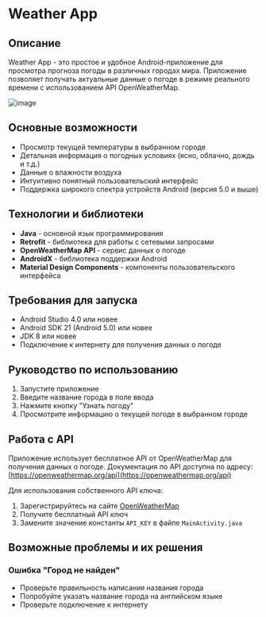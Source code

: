 # Weather App

## Описание
Weather App - это простое и удобное Android-приложение для просмотра прогноза погоды в различных городах мира. Приложение позволяет получать актуальные данные о погоде в режиме реального времени с использованием API OpenWeatherMap.

![image](https://github.com/user-attachments/assets/a9193466-022d-4b41-b067-ceef6ea859fc)

## Основные возможности
- Просмотр текущей температуры в выбранном городе
- Детальная информация о погодных условиях (ясно, облачно, дождь и т.д.)
- Данные о влажности воздуха
- Интуитивно понятный пользовательский интерфейс
- Поддержка широкого спектра устройств Android (версия 5.0 и выше)

## Технологии и библиотеки
- **Java** - основной язык программирования
- **Retrofit** - библиотека для работы с сетевыми запросами
- **OpenWeatherMap API** - сервис данных о погоде
- **AndroidX** - библиотека поддержки Android
- **Material Design Components** - компоненты пользовательского интерфейса

## Требования для запуска
- Android Studio 4.0 или новее
- Android SDK 21 (Android 5.0) или новее
- JDK 8 или новее
- Подключение к интернету для получения данных о погоде

## Руководство по использованию
1. Запустите приложение
2. Введите название города в поле ввода
3. Нажмите кнопку "Узнать погоду"
4. Просмотрите информацию о текущей погоде в выбранном городе

## Работа с API
Приложение использует бесплатное API от OpenWeatherMap для получения данных о погоде. Документация по API доступна по адресу: [https://openweathermap.org/api](https://openweathermap.org/api)

Для использования собственного API ключа:
1. Зарегистрируйтесь на сайте [OpenWeatherMap](https://openweathermap.org/)
2. Получите бесплатный API ключ
3. Замените значение константы `API_KEY` в файле `MainActivity.java`

## Возможные проблемы и их решения

### Ошибка "Город не найден"
- Проверьте правильность написания названия города
- Попробуйте указать название города на английском языке
- Проверьте подключение к интернету
